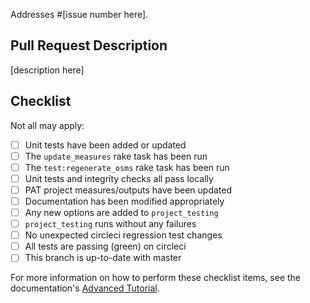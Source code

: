 Addresses #[issue number here].

## Pull Request Description

[description here]

## Checklist

Not all may apply:

- [ ] Unit tests have been added or updated
- [ ] The `update_measures` rake task has been run
- [ ] The `test:regenerate_osms` rake task has been run
- [ ] Unit tests and integrity checks all pass locally
- [ ] PAT project measures/outputs have been updated
- [ ] Documentation has been modified appropriately
- [ ] Any new options are added to `project_testing`
- [ ] `project_testing` runs without any failures
- [ ] No unexpected circleci regression test changes
- [ ] All tests are passing (green) on circleci
- [ ] This branch is up-to-date with master

For more information on how to perform these checklist items, see the documentation's [Advanced Tutorial](https://resstock.readthedocs.io/en/latest/advanced_tutorial/index.html).